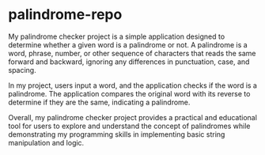 # palindrome-repo

My palindrome checker project is a simple application designed to determine whether a given word is a palindrome or not. A palindrome is a word, phrase, number, or other sequence of characters that reads the same forward and backward, ignoring any differences in punctuation, case, and spacing.

In my project, users input a word, and the application checks if the word is a palindrome. The application compares the original word with its reverse to determine if they are the same, indicating a palindrome.

Overall, my palindrome checker project provides a practical and educational tool for users to explore and understand the concept of palindromes while demonstrating my programming skills in implementing basic string manipulation and logic.